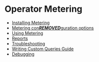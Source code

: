 # Operator Metering

- [Installing Metering][install-metering]
- [Metering con***REMOVED***guration options][metering-con***REMOVED***g]
- [Using Metering][using-metering]
- [Reports][report]
- [Troubleshooting][troubleshooting-metering]
- [Writing Custom Queries Guide][writing-custom-queries]
- [Debugging][debugging]

[metering-con***REMOVED***g]: metering-con***REMOVED***g.md
[install-metering]: install-metering.md
[report]: report.md
[using-metering]: using-metering.md
[troubleshooting-metering]: troubleshooting-metering.md
[writing-custom-queries]: writing-custom-queries.md
[debugging]: debugging.md
